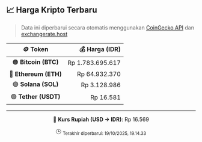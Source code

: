 

<!-- HARGA_KRIPTO -->
## 📈 Harga Kripto Terbaru

> Data ini diperbarui secara otomatis menggunakan [CoinGecko API](https://www.coingecko.com/) dan [exchangerate.host](https://exchangerate.host/)

<div align="center">

| 🪙 Token | 💰 Harga (IDR) |
|:------:|---------------:|
| 🟠 **Bitcoin (BTC)**   | Rp 1.783.695.617 |
| 🔵 **Ethereum (ETH)**  | Rp 64.932.370 |
| 🟣 **Solana (SOL)**    | Rp 3.128.986 |
| 🟢 **Tether (USDT)**   | Rp 16.581 |

---

💱 **Kurs Rupiah (USD → IDR)**: Rp 16.569

🕒 <sub>Terakhir diperbarui: 19/10/2025, 19.14.33</sub>

</div>
<!-- /HARGA_KRIPTO -->